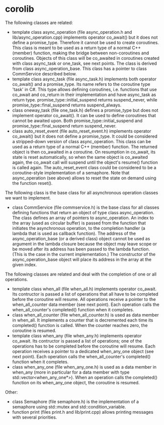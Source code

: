 # corolib

The following classes are related:

- template<typename TYPE> class async_operation (file async_operation.h and lib/async_operation.cpp) 
  implements operator co_await() but it does not define a promise_type.
  Therefore it cannot be used to create coroutines.
  This class is meant to be used as a return type of a normal C++ (member) function, making the bridge between non-coroutines and coroutines.
  Objects of this class will be co_awaited in coroutines created with class async_task or one_task, see next points.
  The class is derived from class async_operation_base.
  This class has a pointer to class CommService described below. 
- template<typename TYPE> class async_task (file async_task.h) implements both operator co_await() and a promise_type. 
  Its name refers to the coroutine type 'task' in C#.
  This type allows defining coroutines, i.e. functions that use co_await and co_return in their implementation and have async_task as return type.
  promise_type::initial_suspend returns suspend_never, while promise_type::final_suspend returns suspend_always.
- class oneway_task (file one_task.h) defines a promise_type but does not implement operator co_await().
  It can be used to define coroutines that cannot be awaited upon.
  Both promise_type::initial_suspend and promise_type::final_suspend return suspend_never.
- class auto_reset_event (file auto_reset_event.h) implements operator co_await() but it does not define a promise_type.
  It could be considered a stripped-down version of class async_operation.
  This class can be used as a return type of a normal C++ (member) function.
  The returned object is then co_awaited in a coroutine. 
  On resumption in co_await, its state is reset automatically, so when the same object is co_awaited again, 
  the co_await call will suspend until the object's resume() function is called again.
  The auto_reset_event class could be considered to be a coroutine-style implementation of a semaphore. 
  Note that async_operation (see above) allows to reset the state on demand using the function reset().
  
The following class is the base class for all asynchronous operation classes we want to implement.

- class CommService (file commservice.h) is the base class for all classes defining functions that return an object of type class async_operation.
  The class defines an array of pointers to async_operation. 
  An index to the array (used as circular buffer) is passed from the function that initiates the asynchronous operation, 
  to the completion handler (a lambda that is used as callback function).
  The address of the async_operation_base (or a derived class) object cannot be used as argument in the lambda closure
  because the object may leave scope or be moved after its address has been passed to the lambda function. 
  (This is the case in the current implementation.)
  The constructor of the async_operation_base object will place its address in the array at the given index.

The following classes are related and deal with the completion of one or all operations.

- template<typename TYPE> class when_all (file when_all.h) implements operator co_await.
  Its contructor is passed a list of operations that all have to be completed before the coroutine will resume.
  All operations receive a pointer to the when_all_counter data member (see next point).
  Each operation calls the when_all_counter's completed() function when it completes.
- class when_all_counter (file when_all_counter.h) is used as data member in when_all.
  It implements a counter that is decremented each time its completed() function is called.
  When the counter reaches zero, the coroutine is resumed.
- template<typename TYPE> class when_any (file when_any.h) implements operator co_await.
  Its contructor is passed a list of operations; one of the operations has to be completed before the coroutine will resume.
  Each operation receives a pointer to a dedicated when_any_one object (see next point).
  Each operation calls the when_all_counter's completed() function when it completes.
- class when_any_one (file when_any_one.h) is used as a data member in when_any 
  (more in particular for a data member with type std::vector<when_any_one*>).
  When an operation calls the completed() function on its when_any_one object, the coroutine is resumed.
  
Other:
- class Semaphore (file semaphore.h) is the implementation of a semaphore using std::mutex and std::condition_variable.
- function print (files print.h and lib/print.cpp) allows printing messages with several priorities.
